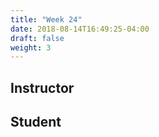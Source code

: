 ```yaml
---
title: "Week 24"
date: 2018-08-14T16:49:25-04:00
draft: false
weight: 3
---
```


## Instructor

## Student
